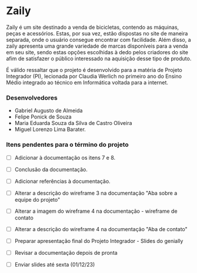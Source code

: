 # Zaily

Zaily é um site destinado a venda de bicicletas, contendo as máquinas, peças e acessórios. Estas, por sua vez, estão dispostas no site de maneira separada, onde o usuário consegue encontrar com facilidade. Além disso, a zaily apresenta uma grande variedade de marcas disponíveis para a venda em seu site, sendo estas opções escolhidas à dedo pelos criadores do site afim de satisfazer o público interessado na aquisição desse tipo de produto. 

É válido ressaltar que o projeto é desenvolvido para a matéria de Projeto Integrador (PI), lecionada por Claudia Werlich no primeiro ano do Ensino Médio integrado ao técnico em Informática voltada para a internet. 

### Desenvolvedores
- Gabriel Augusto de Almeida
- Felipe Ponick de Souza
- Maria Eduarda Souza da Silva de Castro Oliveira
- Miguel Lorenzo Lima Barater.


### Itens pendentes para o término do projeto
- [ ] Adicionar à documentação os itens 7 e 8.
- [ ] Conclusão da documentação.
- [ ] Adicionar referências à documentação.
- [ ] Alterar a descrição do wireframe 3 na documentação "Aba sobre a equipe do projeto"
- [ ] Alterar a imagem do wireframe 4 na documentação - wireframe de contato
- [ ] Alterar a descrição do wireframe 4 na documentação "Aba de contato"
- [ ] Preparar apresentação final do Projeto Integrador - Slides do genially
- [ ] Revisar a documentação depois de pronta
- [ ] Enviar slides até sexta (01/12/23)
      


